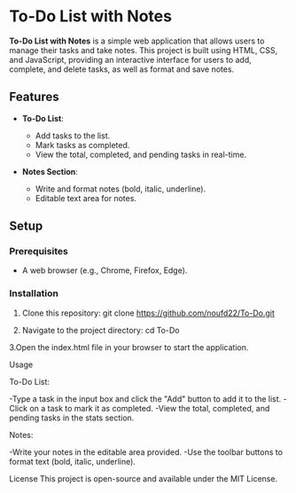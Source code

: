 # To-Do List with Notes

**To-Do List with Notes** is a simple web application that allows users to manage their tasks and take notes. This project is built using HTML, CSS, and JavaScript, providing an interactive interface for users to add, complete, and delete tasks, as well as format and save notes.

## Features
- **To-Do List**:
  - Add tasks to the list.
  - Mark tasks as completed.
  - View the total, completed, and pending tasks in real-time.

- **Notes Section**:
  - Write and format notes (bold, italic, underline).
  - Editable text area for notes.

## Setup

### Prerequisites
- A web browser (e.g., Chrome, Firefox, Edge).

### Installation
1. Clone this repository:
   git clone https://github.com/noufd22/To-Do.git
   
2. Navigate to the project directory:
cd To-Do

3.Open the index.html file in your browser to start the application.

Usage

To-Do List:

-Type a task in the input box and click the "Add" button to add it to the list.
-Click on a task to mark it as completed.
-View the total, completed, and pending tasks in the stats section.

Notes:

-Write your notes in the editable area provided.
-Use the toolbar buttons to format text (bold, italic, underline).

License
This project is open-source and available under the MIT License.
